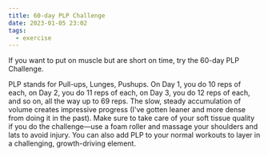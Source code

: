 ```yaml
---
title: 60-day PLP Challenge
date: 2023-01-05 23:02
tags:
  - exercise
---
```


If you want to put on muscle but are short on time, try the 60-day PLP Challenge.

PLP stands for Pull-ups, Lunges, Pushups. On Day 1, you do 10 reps of each, on Day 2, you do 11 reps of each, on Day 3, you do 12 reps of each, and so on, all the way up to 69 reps. The slow, steady accumulation of volume creates impressive progress (I've gotten leaner and more dense from doing it in the past). Make sure to take care of your soft tissue quality if you do the challenge—use a foam roller and massage your shoulders and lats to avoid injury. You can also add PLP to your normal workouts to layer in a challenging, growth-driving element.
